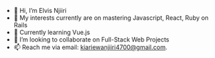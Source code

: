 - 👋 Hi, I’m Elvis Njiiri
- 👀 My interests currently are on mastering Javascript, React, Ruby on Rails
- 🌱 Currently learning Vue.js
- 💞️ I’m looking to collaborate on Full-Stack Web Projects
- 📫 Reach me via email: kiariewanjiiri4700@gmail.com.

<!---
NEKiarie/NEKiarie is a ✨ special ✨ repository because its `README.md` (this file) appears on your GitHub profile.
You can click the Preview link to take a look at your changes.
--->
